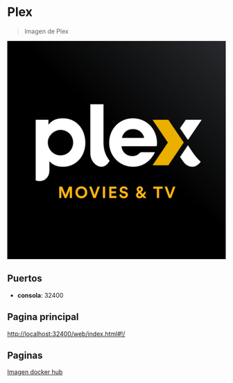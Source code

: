 # Plex

> Imagen de Plex

![alt text](img/plex.png)

## Puertos

* **consola**: 32400

## Pagina principal

[http://localhost:32400/web/index.html#!/](http://localhost:32400/web/index.html#!/)

## Paginas

[Imagen docker hub](https://hub.docker.com/r/linuxserver/plex)
